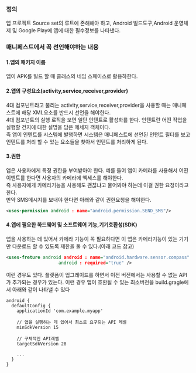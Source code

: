 ### 정의
앱 프로젝트 Source set의 루트에 존해해야 하고, Android 빌드도구,Android 운영체제 및 Google Play에  앱에 대한 필수정보를 나타낸다.

### 매니페스트에서 꼭 선언해야하는 내용  
#### 1.앱의 패키지 이름
앱이 APK를 빌드 할 때 클래스의 네임 스페이스로 활용하한다. 
#### 2.앱의 구성요소(activity,service,receiver,provider)  
4대 컴포넌트라고 불리는 activity,service,receiver,provider을 사용할 때는 매니페스트에 해당 XML요소를 반드시 선언을 해야한다.  
4대 컴포넌트의 실행 로직을 보면 일단 인텐트로 활성화를 한다. 인텐트란 어떤 작업을 실행할 건지에 대한 설명을 담은 메세지 객체이다.  
즉 앱이 인텐트를 시스템에 발행하면 시스템은 매니페스트에 선언된 인턴트 필터를 보고 인텐트를 처리 할 수 있는 요소들을 찾아서 인텐트를 처리하게 된다.  
#### 3.권한
앱은 사용자에게 특정 권한을 부여받아야 한다. 예를 들어 앱이 카메라를 사용해서 어떤 이벤트를 한다면 사용자의 카메라에 엑세스를 해야한다.   
즉 사용자에게 카메라기능을 사용해도 괜찮냐고 물어봐야 하는데 이걸 권한 요청이라고 한다.  
만약 SMS메시지를 보내야 한다면 아래와 같이 권한요청을 해야한다.
```.xml
<uses-permission android : name="android.permission.SEND_SMS"/>
```
#### 4.앱에 필요한 하드웨어 및 소프트웨어 기능,기기호환성(SDK)

앱을 사용하는 데 있어서 카메라 기능이 꼭 필요하다면 이 앱은 카메라기능이 있는 기기만 다운로드 할 수 있도록 제한을 둘 수 있다.(아래 코드 참고)  
```.xml
<uses-freture android android : name="android.hardware.sensor.compass"
					android : required="true" />
```       
이런 경우도 있다. 플랫폼이 업그레이드를 하면서 이전 버전에서는 사용할 수 없는 API가 추가되는 경우가 있는다. 이런 경우 앱이 호환될 수 있는 최소버전을 build.gragle에서 아래와 같이 나타낼 수 있다  
```
android {
  defaultConfig {
    applicationId 'com.example.myapp'

    // 앱을 실행하는 데 있어서 최소로 요구되는 API 레벨
    minSdkVersion 15

    // 구체적인 API레벨
    targetSdkVersion 28

    ...
  }
}
```













